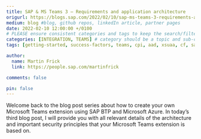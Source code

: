 ```yaml
---
title: SAP & MS Teams 3 – Requirements and application architecture
origurl: https://blogs.sap.com/2022/02/10/sap-ms-teams-3-requirements-and-application-architecture/
medium: blog #blog, github repos, linkedIn article, partner pages
date: 2022-02-10 12:00:00 +/0100
# PLEASE ensure consistent categories and tags to keep the search/filtering meaningful!
categories: [INTEGRATION, TEAMS] # category should be a topic and sub-category primary product
tags: [getting-started, success-factors, teams, cpi, aad, xsuaa, cf, sap-btp, blob, chatbot, mobile]     # TAG names should always be lowercase

author:
  name: Martin Frick
  link: https://people.sap.com/martinfrick

comments: false

pin: false
---
```


Welcome back to the blog post series about how to create your own Microsoft Teams extension using SAP BTP and Microsoft Azure. In today’s third blog post, I will provide you with all relevant details of the architecture and important security principles that your Microsoft Teams extension is based on.
